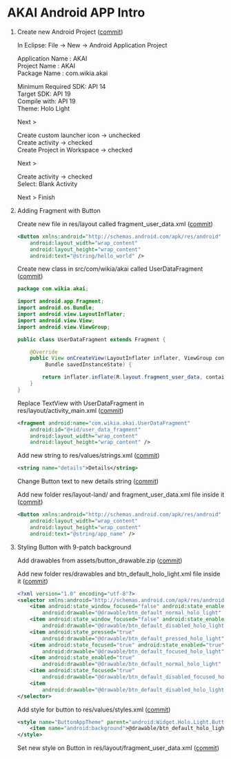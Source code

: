 # AKAI Android APP Intro

1. Create new Android Project ([commit](https://github.com/Wikia/workshops-android/commit/8887a7e89a26005878283197d836f61d04cd4d0a))

   In Eclipse: File -> New -> Android Application Project

   Application Name : AKAI  
   Project Name : AKAI  
   Package Name : com.wikia.akai

   Minimum Required SDK: API 14  
   Target SDK: API 19  
   Compile with: API 19  
   Theme: Holo Light

   Next >

   Create custom launcher icon -> unchecked  
   Create activity -> checked  
   Create Project in Workspace -> checked

   Next >

   Create activity -> checked  
   Select: Blank Activity

   Next >
   Finish
   
2. Adding Fragment with Button
   
   Create new file in res/layout called fragment_user_data.xml ([commit](https://github.com/Wikia/workshops-android/commit/1284c8e185d2b57558d927cb810ddc76289ea35a))
   ```xml
   <Button xmlns:android="http://schemas.android.com/apk/res/android"
       android:layout_width="wrap_content"
       android:layout_height="wrap_content"
       android:text="@string/hello_world" />
   ```	
   Create new class in src/com/wikia/akai called UserDataFragment ([commit](https://github.com/Wikia/workshops-android/commit/48f04a9a48703ee20c1d1baf61009e2f7a99eb3b))
   ```java
   package com.wikia.akai;

   import android.app.Fragment;
   import android.os.Bundle;
   import android.view.LayoutInflater;
   import android.view.View;
   import android.view.ViewGroup;

   public class UserDataFragment extends Fragment {

       @Override
       public View onCreateView(LayoutInflater inflater, ViewGroup container,
            Bundle savedInstanceState) {

           return inflater.inflate(R.layout.fragment_user_data, container, false);
       }
   }
   ``` 
   Replace TextView with UserDataFragment in res/layout/activity_main.xml ([commit](https://github.com/Wikia/workshops-android/commit/ee4fcb958b38f42098d3f00f701083040ded5085))
   ```xml
   <fragment android:name="com.wikia.akai.UserDataFragment"
       android:id="@+id/user_data_fragment"
       android:layout_width="wrap_content"
       android:layout_height="wrap_content" />
   ```	
   Add new string to res/values/strings.xml ([commit](https://github.com/Wikia/workshops-android/commit/03f4d3aeb267f0b4e65e832b2a90ae6af68578ff))
   ```xml
   <string name="details">Details</string>
   ```	
   Change Button text to new details string ([commit](https://github.com/Wikia/workshops-android/commit/727d3ddbc12eece02c997cf21ee36c2aeb43eec4))
   
   Add new folder res/layout-land/ and fragment_user_data.xml file inside it ([commit](https://github.com/Wikia/workshops-android/commit/5a95f137b53091f2b6a2547ee887071790ef7283))
   ```xml
   <Button xmlns:android="http://schemas.android.com/apk/res/android"
       android:layout_width="wrap_content"
       android:layout_height="wrap_content"
       android:text="@string/app_name" />
   ```	
3. Styling Button with 9-patch background

   Add drawables from assets/button_drawable.zip ([commit](https://github.com/Wikia/workshops-android/commit/1099552647e40bba55d75dd127c83aabbc40e66a))
   
   Add new folder res/drawables and btn_default_holo_light.xml file inside it ([commit](https://github.com/Wikia/workshops-android/commit/44cfa284d6db024c45b66468014ec794164fdc6d))
   ```xml
   <?xml version="1.0" encoding="utf-8"?>
   <selector xmlns:android="http://schemas.android.com/apk/res/android">
       <item android:state_window_focused="false" android:state_enabled="true"
           android:drawable="@drawable/btn_default_normal_holo_light" />
       <item android:state_window_focused="false" android:state_enabled="false"
           android:drawable="@drawable/btn_default_disabled_holo_light" />
       <item android:state_pressed="true"
           android:drawable="@drawable/btn_default_pressed_holo_light" />
       <item android:state_focused="true" android:state_enabled="true"
           android:drawable="@drawable/btn_default_focused_holo_light" />
       <item android:state_enabled="true"
           android:drawable="@drawable/btn_default_normal_holo_light" />
       <item android:state_focused="true"
           android:drawable="@drawable/btn_default_disabled_focused_holo_light" />
       <item
           android:drawable="@drawable/btn_default_disabled_holo_light" />
   </selector>
   ```	
   
   Add style for button to res/values/styles.xml ([commit](https://github.com/Wikia/workshops-android/commit/dae03f21a610f547754413d0c5396c9db48985b4))
   ```xml
   <style name="ButtonAppTheme" parent="android:Widget.Holo.Light.Button">
       <item name="android:background">@drawable/btn_default_holo_light</item>
   </style>
   ```	
   
   Set new style on Button in res/layout/fragment_user_data.xml ([commit](https://github.com/Wikia/workshops-android/commit/b81c3939873b9f5bea36711184d6c3013e253365))